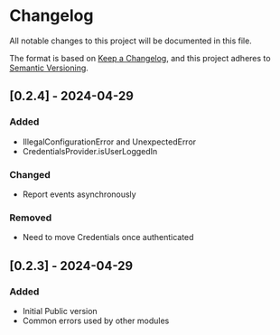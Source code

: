# Changelog

All notable changes to this project will be documented in this file.

The format is based on [Keep a Changelog](https://keepachangelog.com/en/1.1.0/),
and this project adheres to [Semantic Versioning](https://semver.org/spec/v2.0.0.html).

## [0.2.4] - 2024-04-29
### Added
- IllegalConfigurationError and UnexpectedError
- CredentialsProvider.isUserLoggedIn
### Changed
- Report events asynchronously
### Removed
- Need to move Credentials once authenticated

## [0.2.3] - 2024-04-29
### Added
- Initial Public version
- Common errors used by other modules
